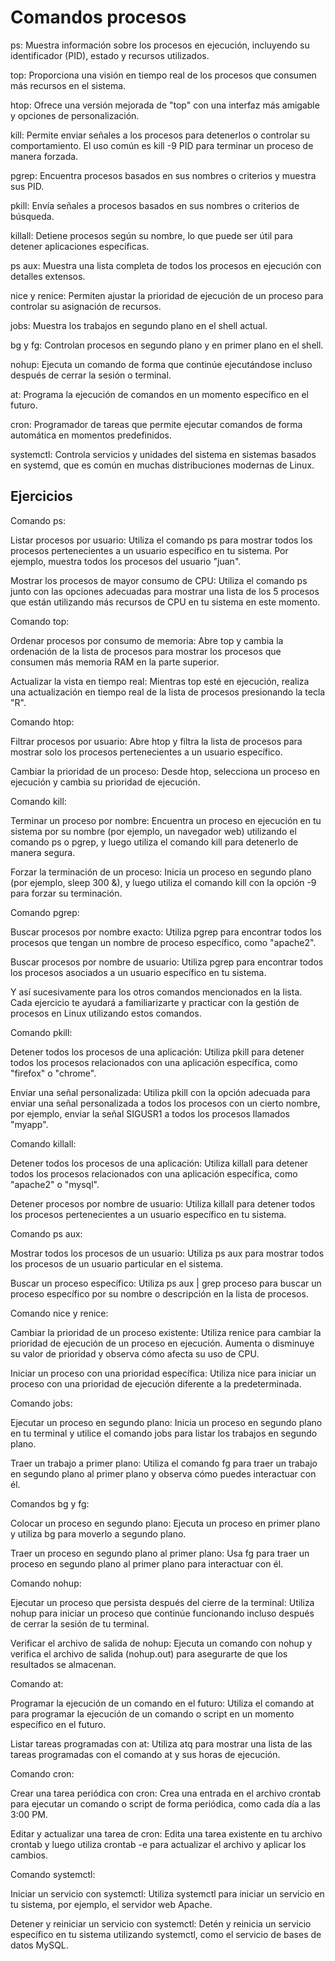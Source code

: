 # Comandos procesos

ps: Muestra información sobre los procesos en ejecución, incluyendo su identificador (PID), estado y recursos utilizados.

top: Proporciona una visión en tiempo real de los procesos que consumen más recursos en el sistema.

htop: Ofrece una versión mejorada de "top" con una interfaz más amigable y opciones de personalización.

kill: Permite enviar señales a los procesos para detenerlos o controlar su comportamiento. El uso común es kill -9 PID para terminar un proceso de manera forzada.

pgrep: Encuentra procesos basados en sus nombres o criterios y muestra sus PID.

pkill: Envía señales a procesos basados en sus nombres o criterios de búsqueda.

killall: Detiene procesos según su nombre, lo que puede ser útil para detener aplicaciones específicas.

ps aux: Muestra una lista completa de todos los procesos en ejecución con detalles extensos.

nice y renice: Permiten ajustar la prioridad de ejecución de un proceso para controlar su asignación de recursos.

jobs: Muestra los trabajos en segundo plano en el shell actual.

bg y fg: Controlan procesos en segundo plano y en primer plano en el shell.

nohup: Ejecuta un comando de forma que continúe ejecutándose incluso después de cerrar la sesión o terminal.

at: Programa la ejecución de comandos en un momento específico en el futuro.

cron: Programador de tareas que permite ejecutar comandos de forma automática en momentos predefinidos.

systemctl: Controla servicios y unidades del sistema en sistemas basados en systemd, que es común en muchas distribuciones modernas de Linux.

## Ejercicios

Comando ps:

Listar procesos por usuario: Utiliza el comando ps para mostrar todos los procesos pertenecientes a un usuario específico en tu sistema. Por ejemplo, muestra todos los procesos del usuario "juan".

Mostrar los procesos de mayor consumo de CPU: Utiliza el comando ps junto con las opciones adecuadas para mostrar una lista de los 5 procesos que están utilizando más recursos de CPU en tu sistema en este momento.

Comando top:

Ordenar procesos por consumo de memoria: Abre top y cambia la ordenación de la lista de procesos para mostrar los procesos que consumen más memoria RAM en la parte superior.

Actualizar la vista en tiempo real: Mientras top esté en ejecución, realiza una actualización en tiempo real de la lista de procesos presionando la tecla "R".

Comando htop:

Filtrar procesos por usuario: Abre htop y filtra la lista de procesos para mostrar solo los procesos pertenecientes a un usuario específico.

Cambiar la prioridad de un proceso: Desde htop, selecciona un proceso en ejecución y cambia su prioridad de ejecución.

Comando kill:

Terminar un proceso por nombre: Encuentra un proceso en ejecución en tu sistema por su nombre (por ejemplo, un navegador web) utilizando el comando ps o pgrep, y luego utiliza el comando kill para detenerlo de manera segura.

Forzar la terminación de un proceso: Inicia un proceso en segundo plano (por ejemplo, sleep 300 &), y luego utiliza el comando kill con la opción -9 para forzar su terminación.

Comando pgrep:

Buscar procesos por nombre exacto: Utiliza pgrep para encontrar todos los procesos que tengan un nombre de proceso específico, como "apache2".

Buscar procesos por nombre de usuario: Utiliza pgrep para encontrar todos los procesos asociados a un usuario específico en tu sistema.

Y así sucesivamente para los otros comandos mencionados en la lista. Cada ejercicio te ayudará a familiarizarte y practicar con la gestión de procesos en Linux utilizando estos comandos.

Comando pkill:

Detener todos los procesos de una aplicación: Utiliza pkill para detener todos los procesos relacionados con una aplicación específica, como "firefox" o "chrome".

Enviar una señal personalizada: Utiliza pkill con la opción adecuada para enviar una señal personalizada a todos los procesos con un cierto nombre, por ejemplo, enviar la señal SIGUSR1 a todos los procesos llamados "myapp".

Comando killall:

Detener todos los procesos de una aplicación: Utiliza killall para detener todos los procesos relacionados con una aplicación específica, como "apache2" o "mysql".

Detener procesos por nombre de usuario: Utiliza killall para detener todos los procesos pertenecientes a un usuario específico en tu sistema.

Comando ps aux:

Mostrar todos los procesos de un usuario: Utiliza ps aux para mostrar todos los procesos de un usuario particular en el sistema.

Buscar un proceso específico: Utiliza ps aux | grep proceso para buscar un proceso específico por su nombre o descripción en la lista de procesos.

Comando nice y renice:

Cambiar la prioridad de un proceso existente: Utiliza renice para cambiar la prioridad de ejecución de un proceso en ejecución. Aumenta o disminuye su valor de prioridad y observa cómo afecta su uso de CPU.

Iniciar un proceso con una prioridad específica: Utiliza nice para iniciar un proceso con una prioridad de ejecución diferente a la predeterminada.

Comando jobs:

Ejecutar un proceso en segundo plano: Inicia un proceso en segundo plano en tu terminal y utilice el comando jobs para listar los trabajos en segundo plano.

Traer un trabajo a primer plano: Utiliza el comando fg para traer un trabajo en segundo plano al primer plano y observa cómo puedes interactuar con él.

Comandos bg y fg:

Colocar un proceso en segundo plano: Ejecuta un proceso en primer plano y utiliza bg para moverlo a segundo plano.

Traer un proceso en segundo plano al primer plano: Usa fg para traer un proceso en segundo plano al primer plano para interactuar con él.

Comando nohup:

Ejecutar un proceso que persista después del cierre de la terminal: Utiliza nohup para iniciar un proceso que continúe funcionando incluso después de cerrar la sesión de tu terminal.

Verificar el archivo de salida de nohup: Ejecuta un comando con nohup y verifica el archivo de salida (nohup.out) para asegurarte de que los resultados se almacenan.

Comando at:

Programar la ejecución de un comando en el futuro: Utiliza el comando at para programar la ejecución de un comando o script en un momento específico en el futuro.

Listar tareas programadas con at: Utiliza atq para mostrar una lista de las tareas programadas con el comando at y sus horas de ejecución.

Comando cron:

Crear una tarea periódica con cron: Crea una entrada en el archivo crontab para ejecutar un comando o script de forma periódica, como cada día a las 3:00 PM.

Editar y actualizar una tarea de cron: Edita una tarea existente en tu archivo crontab y luego utiliza crontab -e para actualizar el archivo y aplicar los cambios.

Comando systemctl:

Iniciar un servicio con systemctl: Utiliza systemctl para iniciar un servicio en tu sistema, por ejemplo, el servidor web Apache.

Detener y reiniciar un servicio con systemctl: Detén y reinicia un servicio específico en tu sistema utilizando systemctl, como el servicio de bases de datos MySQL.